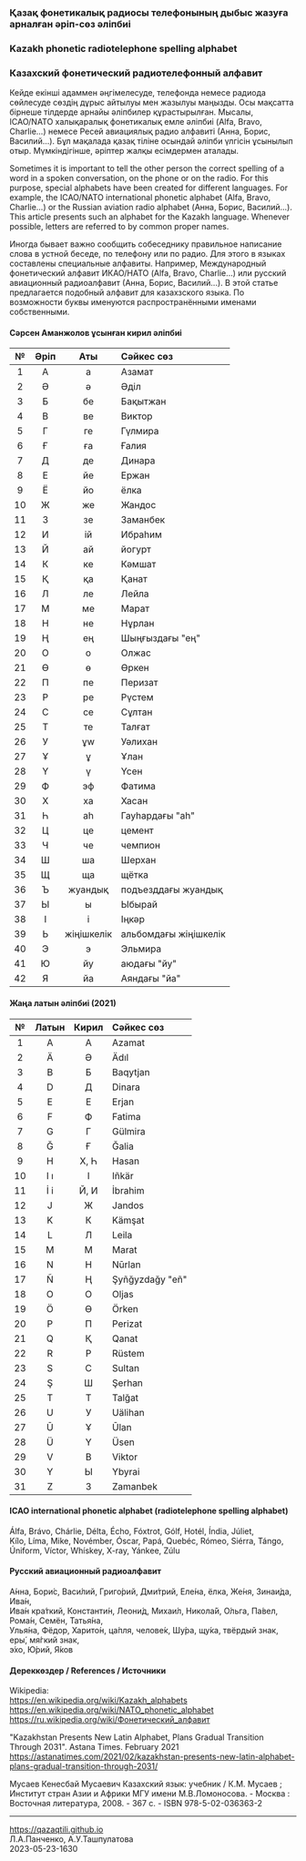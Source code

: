 ### Қазақ фонетикалық радиосы телефонының дыбыс жазуға арналған әріп-сөз әліпбиі  

### Kazakh phonetic radiotelephone spelling alphabet  

### Казахский фонетический радиотелефонный алфавит

Кейде екінші адаммен әңгімелесуде, телефонда немесе радиода сөйлесуде сөздің дұрыс айтылуы мен жазылуы маңызды.
Осы мақсатта бірнеше тілдерде арнайы әліпбилер құрастырылған. Мысалы, ICAO/NATO халықаралық фонетикалық емле әліпбиі (Alfa, Bravo, Charlie...) немесе Ресей авиациялық радио алфавиті (Анна, Борис, Василий...).
Бұл мақалада қазақ тіліне осындай әліпби үлгісін ұсынылып отыр. Мүмкіндігінше, әріптер жалқы есімдермен аталады.

Sometimes it is important to tell the other person the correct spelling of a word in a spoken conversation, on the phone or on the radio.
For this purpose, special alphabets have been created for different languages. For example, the ICAO/NATO international phonetic alphabet (Alfa, Bravo, Charlie...) or the Russian aviation radio alphabet (Анна, Борис, Василий...).
This article presents such an alphabet for the Kazakh language. Whenever possible, letters are referred to by common proper names.

Иногда бывает важно сообщить собеседнику правильное написание слова в устной беседе, по телефону или по радио.
Для этого в языках составлены специальные алфавиты. Например, Международный фонетический алфавит ИКАО/НАТО (Alfa, Bravo, Charlie...) или русский авиационный радиоалфавит (Анна, Борис, Василий...).
В этой статье предлагается подобный алфавит для казахзского языка. По возможности буквы именуются распространёнными именами собственными. 

#### Сәрсен Аманжолов ұсынған кирил әліпбиі  

№ | Әріп | Аты | Сәйкес сөз
:---: | :---: | :---: | :---
1	 | 	А	 | 	а	 | 	Азамат
2	 | 	Ә	 | 	ә	 | 	Әділ  
3	 | 	Б	 | 	бе	 | 	Бақытжан
4	 | 	В	 | 	ве	 | 	Виктор
5	 | 	Г	 | 	ге	 | 	Гүлмира
6	 | 	Ғ	 | 	ға	 | 	Ғалия
7	 | 	Д	 | 	де	 | 	Динара
8	 | 	Е	 | 	йе	 | 	Ержан
9	 | 	Ё	 | 	йо	 | 	ёлка
10	 | 	Ж	 | 	же	 | 	Жандос
11	 | 	З	 | 	зе	 | 	Заманбек
12	 | 	И	 | 	ій	 | 	Ибраһим
13	 | 	Й	 | 	ай	 | 	йогурт
14	 | 	К	 | 	ке	 | 	Кәмшат
15	 | 	Қ	 | 	қа	 | 	Қанат
16	 | 	Л	 | 	ле	 | 	Лейла
17	 | 	М	 | 	ме	 | 	Марат
18	 | 	Н	 | 	не	 | 	Нұрлан
19	 | 	Ң	 | 	ең	 | 	Шыңғыздағы "ең"
20	 | 	О	 | 	о	 | 	Олжас
21	 | 	Ө	 | 	ө	 | 	Өркен
22	 | 	П	 | 	пе	 | 	Перизат
23	 | 	Р	 | 	ре	 | 	Рүстем
24	 | 	С	 | 	се	 | 	Сұлтан
25	 | 	Т	 | 	те	 | 	Талғат
26	 | 	У	 | 	ұw	 | 	Уәлихан
27	 | 	Ұ	 | 	ұ	 | 	Ұлан
28	 | 	Ү	 | 	ү	 | 	Үсен
29	 | 	Ф	 | 	эф	 | 	Фатима
30	 | 	Х	 | 	ха	 | 	Хасан
31	 | 	Һ	 | 	аһ	 | 	Гауһардағы "аһ"
32	 | 	Ц	 | 	це	 | 	цемент
33	 | 	Ч	 | 	че	 | 	чемпион
34	 | 	Ш	 | 	ша	 | 	Шерхан
35	 | 	Щ	 | 	ща	 | 	щётка
36	 | 	Ъ	 | 	жуандық	 | 	подъезддағы жуандық
37	 | 	Ы	 | 	ы	 | 	Ыбырай
38	 | 	І	 | 	і	 | 	Іңкәр
39	 | 	Ь	 | 	жіңішкелік	 | 	альбомдағы жіңішкелік
40	 | 	Э	 | 	э	 | 	Эльмира
41	 | 	Ю	 | 	йу	 | 	аюдағы "йу"
42	 | 	Я	 | 	йа	 | 	Аяндағы "йа"



#### Жаңа латын әліпбиі (2021)

№ | Латын | Кирил | Сәйкес сөз
:---: | :---: | :---: | :---
1	 | 	A	 | 	А	 | 	Azamat
2	 | 	Ä	 | 	Ә	 | 	Ädıl
3	 | 	B	 | 	Б	 | 	Baqytjan
4	 | 	D	 | 	Д	 | 	Dinara
5	 | 	E	 | 	Е	 | 	Erjan
6	 | 	F	 | 	Ф	 | 	Fatima
7	 | 	G	 | 	Г	 | 	Gülmira
8	 | 	Ğ	 | 	Ғ	 | 	Ğalia
9	 | 	H	 | 	Х, Һ	 | 	Hasan
10	 | 	I ı	 | 	І	 | 	Iñkär
11	 | 	İ i	 | 	Й, И	 | 	İbrahim
12	 | 	J	 | 	Ж	 | 	Jandos
13	 | 	K	 | 	К	 | 	Kämşat
14	 | 	L	 | 	Л	 | 	Leila
15	 | 	M	 | 	М	 | 	Marat
16	 | 	N	 | 	Н	 | 	Nūrlan
17	 | 	Ñ	 | 	Ң	 | 	Şyñğyzdağy "eñ"
18	 | 	O	 | 	О	 | 	Oljas
19	 | 	Ö	 | 	Ө	 | 	Örken
20	 | 	P	 | 	П	 | 	Perizat
21	 | 	Q	 | 	Қ	 | 	Qanat
22	 | 	R	 | 	Р	 | 	Rüstem
23	 | 	S	 | 	С	 | 	Sultan
24	 | 	Ş	 | 	Ш	 | 	Şerhan
25	 | 	T	 | 	Т	 | 	Talğat
26	 | 	U	 | 	У	 | 	Uälihan
27	 | 	Ū	 | 	Ұ	 | 	Ūlan
28	 | 	Ü	 | 	Ү	 | 	Üsen
29	 | 	V	 | 	В	 | 	Viktor
30	 | 	Y	 | 	Ы	 | 	Ybyrai
31	 | 	Z	 | 	З	 | 	Zamanbek

#### ICAO international phonetic alphabet (radiotelephone spelling alphabet)

Álfa, Brávo, Chárlie, Délta, Écho,
Fóxtrot, Gólf, Hotél, Índia, Júliet,  
Kílo, Líma, Mike, Novémber, Óscar,
Papá, Quebéc, Rómeo, Siérra, Tángo,  
Úniform, Víctor, Whískey, X-ray, Yánkee,
Zúlu  

#### Русский авиационный радиоалфавит

А́нна, 
Бори́с, 
Васи́лий, 
Григо́рий, 
Дми́трий, 
Еле́на, 
ёлка, 
Же́ня, 
Зинаи́да, 
Ива́н,  
Ива́н кра́ткий, 
Константи́н, 
Леони́д, 
Михаи́л, 
Никола́й, 
О́льга, 
Па́вел, 
Рома́н, 
Семён, 
Татья́на,  
Улья́на, 
Фёдор, 
Харито́н, 
ца́пля, 
челове́к, 
Шу́ра, 
щу́ка, 
твёрдый знак, 
еры́, 
мя́гкий знак,  
э́хо, 
Ю́рий, 
Я́ков  


#### Дереккөздер / References / Источники
Wikipedia:  
<https://en.wikipedia.org/wiki/Kazakh_alphabets>  
<https://en.wikipedia.org/wiki/NATO_phonetic_alphabet>  
<https://ru.wikipedia.org/wiki/Фонетический_алфавит>
  
"Kazakhstan Presents New Latin Alphabet, Plans Gradual Transition Through 2031". Astana Times. February 2021  
<https://astanatimes.com/2021/02/kazakhstan-presents-new-latin-alphabet-plans-gradual-transition-through-2031/>  
  
Мусаев Кенесбай Мусаевич Казахский язык: учебник / К.М. Мусаев ; Институт стран Азии и Африки МГУ имени М.В.Ломоносова. - Москва : Восточная литература, 2008. - 367 с. - ISBN 978-5-02-036363-2  
  
---  
<https://qazaqtili.github.io>  
Л.А.Панченко, А.У.Ташпулатова  
2023-05-23-1630

